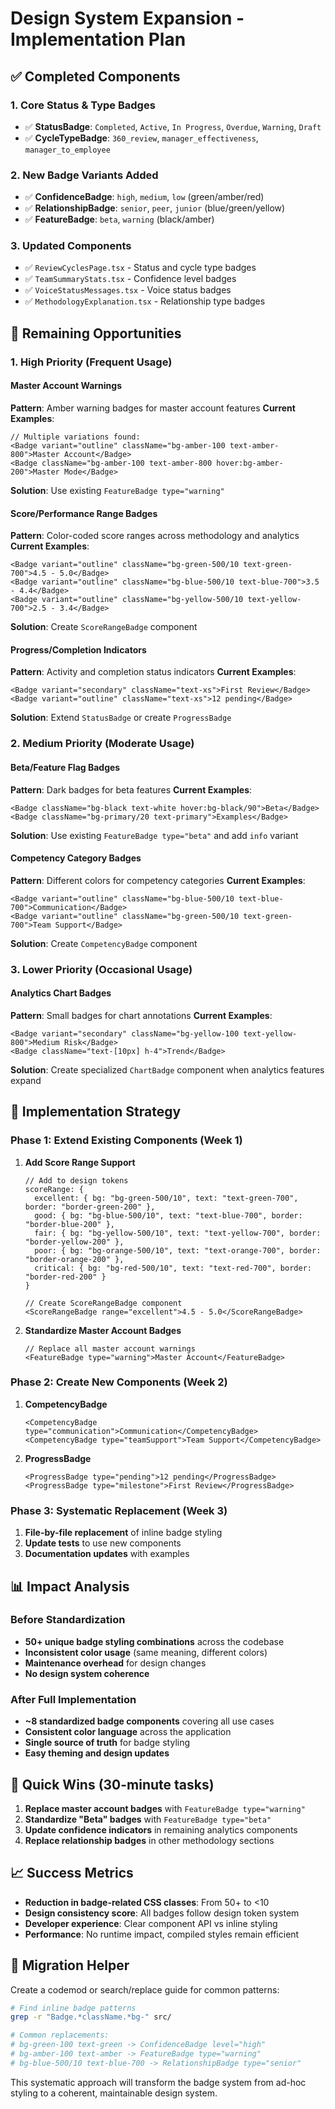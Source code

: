 # Design System Expansion - Implementation Plan

## ✅ Completed Components

### **1. Core Status & Type Badges**
- ✅ **StatusBadge**: `Completed`, `Active`, `In Progress`, `Overdue`, `Warning`, `Draft`
- ✅ **CycleTypeBadge**: `360_review`, `manager_effectiveness`, `manager_to_employee`

### **2. New Badge Variants Added**
- ✅ **ConfidenceBadge**: `high`, `medium`, `low` (green/amber/red)
- ✅ **RelationshipBadge**: `senior`, `peer`, `junior` (blue/green/yellow)
- ✅ **FeatureBadge**: `beta`, `warning` (black/amber)

### **3. Updated Components**
- ✅ `ReviewCyclesPage.tsx` - Status and cycle type badges
- ✅ `TeamSummaryStats.tsx` - Confidence level badges
- ✅ `VoiceStatusMessages.tsx` - Voice status badges
- ✅ `MethodologyExplanation.tsx` - Relationship type badges

## 🔄 Remaining Opportunities

### **1. High Priority (Frequent Usage)**

#### **Master Account Warnings**
**Pattern**: Amber warning badges for master account features
**Current Examples**:
```tsx
// Multiple variations found:
<Badge variant="outline" className="bg-amber-100 text-amber-800">Master Account</Badge>
<Badge className="bg-amber-100 text-amber-800 hover:bg-amber-200">Master Mode</Badge>
```
**Solution**: Use existing `FeatureBadge type="warning"`

#### **Score/Performance Range Badges**
**Pattern**: Color-coded score ranges across methodology and analytics
**Current Examples**:
```tsx
<Badge variant="outline" className="bg-green-500/10 text-green-700">4.5 - 5.0</Badge>
<Badge variant="outline" className="bg-blue-500/10 text-blue-700">3.5 - 4.4</Badge>
<Badge variant="outline" className="bg-yellow-500/10 text-yellow-700">2.5 - 3.4</Badge>
```
**Solution**: Create `ScoreRangeBadge` component

#### **Progress/Completion Indicators**
**Pattern**: Activity and completion status indicators
**Current Examples**:
```tsx
<Badge variant="secondary" className="text-xs">First Review</Badge>
<Badge variant="outline" className="text-xs">12 pending</Badge>
```
**Solution**: Extend `StatusBadge` or create `ProgressBadge`

### **2. Medium Priority (Moderate Usage)**

#### **Beta/Feature Flag Badges**
**Pattern**: Dark badges for beta features
**Current Examples**:
```tsx
<Badge className="bg-black text-white hover:bg-black/90">Beta</Badge>
<Badge className="bg-primary/20 text-primary">Examples</Badge>
```
**Solution**: Use existing `FeatureBadge type="beta"` and add `info` variant

#### **Competency Category Badges**
**Pattern**: Different colors for competency categories
**Current Examples**:
```tsx
<Badge variant="outline" className="bg-blue-500/10 text-blue-700">Communication</Badge>
<Badge variant="outline" className="bg-green-500/10 text-green-700">Team Support</Badge>
```
**Solution**: Create `CompetencyBadge` component

### **3. Lower Priority (Occasional Usage)**

#### **Analytics Chart Badges**
**Pattern**: Small badges for chart annotations
**Current Examples**:
```tsx
<Badge variant="secondary" className="bg-yellow-100 text-yellow-800">Medium Risk</Badge>
<Badge className="text-[10px] h-4">Trend</Badge>
```
**Solution**: Create specialized `ChartBadge` component when analytics features expand

## 🚀 Implementation Strategy

### **Phase 1: Extend Existing Components (Week 1)**
1. **Add Score Range Support**
   ```tsx
   // Add to design tokens
   scoreRange: {
     excellent: { bg: "bg-green-500/10", text: "text-green-700", border: "border-green-200" },
     good: { bg: "bg-blue-500/10", text: "text-blue-700", border: "border-blue-200" },
     fair: { bg: "bg-yellow-500/10", text: "text-yellow-700", border: "border-yellow-200" },
     poor: { bg: "bg-orange-500/10", text: "text-orange-700", border: "border-orange-200" },
     critical: { bg: "bg-red-500/10", text: "text-red-700", border: "border-red-200" }
   }
   
   // Create ScoreRangeBadge component
   <ScoreRangeBadge range="excellent">4.5 - 5.0</ScoreRangeBadge>
   ```

2. **Standardize Master Account Badges**
   ```tsx
   // Replace all master account warnings
   <FeatureBadge type="warning">Master Account</FeatureBadge>
   ```

### **Phase 2: Create New Components (Week 2)**
1. **CompetencyBadge**
   ```tsx
   <CompetencyBadge type="communication">Communication</CompetencyBadge>
   <CompetencyBadge type="teamSupport">Team Support</CompetencyBadge>
   ```

2. **ProgressBadge**
   ```tsx
   <ProgressBadge type="pending">12 pending</ProgressBadge>
   <ProgressBadge type="milestone">First Review</ProgressBadge>
   ```

### **Phase 3: Systematic Replacement (Week 3)**
1. **File-by-file replacement** of inline badge styling
2. **Update tests** to use new components
3. **Documentation updates** with examples

## 📊 Impact Analysis

### **Before Standardization**
- **50+ unique badge styling combinations** across the codebase
- **Inconsistent color usage** (same meaning, different colors)
- **Maintenance overhead** for design changes
- **No design system coherence**

### **After Full Implementation**
- **~8 standardized badge components** covering all use cases
- **Consistent color language** across the application
- **Single source of truth** for badge styling
- **Easy theming and design updates**

## 🎯 Quick Wins (30-minute tasks)

1. **Replace master account badges** with `FeatureBadge type="warning"`
2. **Standardize "Beta" badges** with `FeatureBadge type="beta"`
3. **Update confidence indicators** in remaining analytics components
4. **Replace relationship badges** in other methodology sections

## 📈 Success Metrics

- **Reduction in badge-related CSS classes**: From 50+ to <10
- **Design consistency score**: All badges follow design token system
- **Developer experience**: Clear component API vs inline styling
- **Performance**: No runtime impact, compiled styles remain efficient

## 🔧 Migration Helper

Create a codemod or search/replace guide for common patterns:

```bash
# Find inline badge patterns
grep -r "Badge.*className.*bg-" src/

# Common replacements:
# bg-green-100 text-green -> ConfidenceBadge level="high"
# bg-amber-100 text-amber -> FeatureBadge type="warning" 
# bg-blue-500/10 text-blue-700 -> RelationshipBadge type="senior"
```

This systematic approach will transform the badge system from ad-hoc styling to a coherent, maintainable design system. 